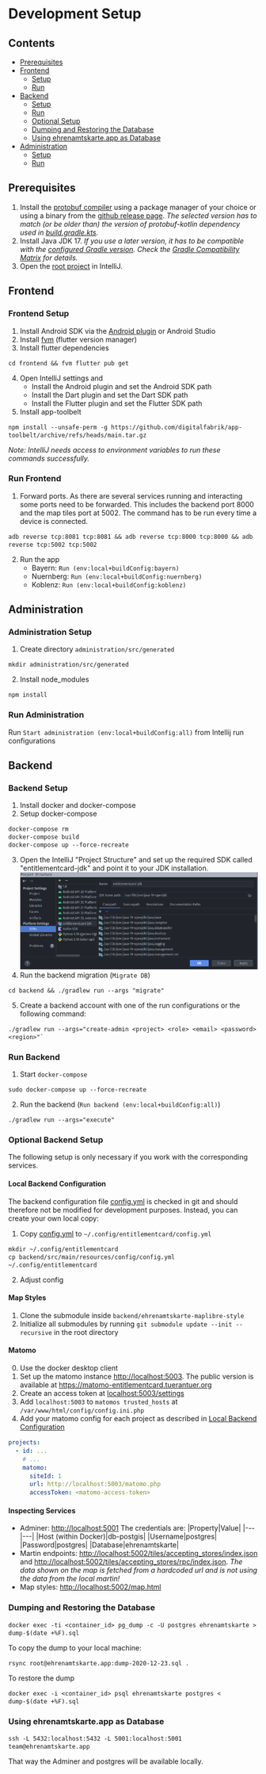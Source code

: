 # Development Setup

## Contents

- [Prerequisites](#prerequisites)
- [Frontend](#frontend)
   - [Setup](#frontend-setup)
   - [Run](#run-frontend)
- [Backend](#backend)
  - [Setup](#backend-setup)
  - [Run](#run-backend)
  - [Optional Setup](#optional-backend-setup)
  - [Dumping and Restoring the Database](#dumping-and-restoring-the-database)
  - [Using ehrenamtskarte.app as Database](#using-ehrenamtskarteapp-as-database)
- [Administration](#administration)
   - [Setup](#administration-setup)
   - [Run](#run-administration)

## Prerequisites

1. Install the [protobuf compiler](https://github.com/protocolbuffers/protobuf) using a package manager of your choice
  or using a binary from the [github release page](https://github.com/protocolbuffers/protobuf/releases). 
  *The selected version has to match (or be older than) the version of protobuf-kotlin dependency used in [build.gradle.kts](../backend/build.gradle.kts).*
2. Install Java JDK 17.
   *If you use a later version, it has to be compatible with the [configured Gradle version](../frontend/android/gradle/wrapper/gradle-wrapper.properties).
   Check the [Gradle Compatibility Matrix](https://docs.gradle.org/current/userguide/compatibility.html#java) for details.*
3. Open the [root project](..) in IntelliJ.

## Frontend

### Frontend Setup

1. Install Android SDK via the [Android plugin](https://www.jetbrains.com/help/idea/create-your-first-android-application.html#754fd) or Android Studio
2. Install [fvm](https://fvm.app/documentation/getting-started/installation) (flutter version manager)
3. Install flutter dependencies
``` shell
cd frontend && fvm flutter pub get
```
4. Open IntelliJ settings and
   - Install the Android plugin and set the Android SDK path
   - Install the Dart plugin and set the Dart SDK path
   - Install the Flutter plugin and set the Flutter SDK path
5. Install app-toolbelt
```shell
npm install --unsafe-perm -g https://github.com/digitalfabrik/app-toolbelt/archive/refs/heads/main.tar.gz
```

*Note: IntelliJ needs access to environment variables to run these commands successfully.*

### Run Frontend

1. Forward ports. As there are several services running and interacting some ports need to be forwarded.
This includes the backend port 8000 and the map tiles port at 5002.
The command has to be run every time a device is connected.

```shell
adb reverse tcp:8081 tcp:8081 && adb reverse tcp:8000 tcp:8000 && adb reverse tcp:5002 tcp:5002
```

2. Run the app 
   - Bayern: `Run (env:local+buildConfig:bayern)`
   - Nuernberg: `Run (env:local+buildConfig:nuernberg)`
   - Koblenz: `Run (env:local+buildConfig:koblenz)`

## Administration

### Administration Setup

1. Create directory `administration/src/generated`
```shell
mkdir administration/src/generated
```
2. Install node_modules
```shell
npm install
```

### Run Administration

Run `Start administration (env:local+buildConfig:all)` from Intellij run configurations


## Backend

### Backend Setup

1. Install docker and docker-compose
2. Setup docker-compose
```shell
docker-compose rm
docker-compose build
docker-compose up --force-recreate
```
3. Open the IntelliJ "Project Structure" and set up the required SDK called "entitlementcard-jdk" and point it to your JDK installation.
   ![SDK/JDK setup](./img/intellij-sdk-setup.png)
4. Run the backend migration (`Migrate DB`)
```shell
cd backend && ./gradlew run --args "migrate"
```
5. Create a backend account with one of the run configurations or the following command:
```shell
./gradlew run --args="create-admin <project> <role> <email> <password> <region>"`
```

### Run Backend

1. Start `docker-compose`
```shell
sudo docker-compose up --force-recreate
```
2. Run the backend (`Run backend (env:local+buildConfig:all)`)
```shell
./gradlew run --args="execute"
```

### Optional Backend Setup

The following setup is only necessary if you work with the corresponding services.

#### Local Backend Configuration

The backend configuration file [config.yml](../backend/src/main/resources/config/config.yml) is checked in git and should therefore not be modified for development purposes.
Instead, you can create your own local copy:

1. Copy [config.yml](../backend/src/main/resources/config/config.yml) to `~/.config/entitlementcard/config.yml`
```shell
mkdir ~/.config/entitlementcard
cp backend/src/main/resources/config/config.yml ~/.config/entitlementcard
```
2. Adjust config

#### Map Styles

1. Clone the submodule inside `backend/ehrenamtskarte-maplibre-style`
2. Initialize all submodules by running `git submodule update --init --recursive` in the root directory 

#### Matomo

0. Use the docker desktop client
1. Set up the matomo instance [http://localhost:5003](http://localhost:5003).
 The public version is available at https://matomo-entitlementcard.tuerantuer.org
1. Create an access token at [localhost:5003/settings](http://localhost:5003/settings)
2. Add `localhost:5003` to `matomos trusted_hosts` at `/var/www/html/config/config.ini.php`
3. Add your matomo config for each project as described in [Local Backend Configuration](#local-backend-configuration)
```yaml
projects:
  - id: ...
    # ...
    matomo:
      siteId: 1
      url: http://localhost:5003/matomo.php
      accessToken: <matomo-access-token>
```

#### Inspecting Services

- Adminer: [http://localhost:5001](http://127.0.0.1:5001/?pgsql=db-postgis&username=postgres&db=ehrenamtskarte)
   The credentials are:
   |Property|Value|
   |---|---|
   |Host (within Docker)|db-postgis|
   |Username|postgres|
   |Password|postgres|
   |Database|ehrenamtskarte|
- Martin endpoints: [http://localhost:5002/tiles/accepting_stores/index.json](http://localhost:5002/tiles/accepting_stores/index.json) and [http://localhost:5002/tiles/accepting_stores/rpc/index.json](http://localhost:5002/tiles/accepting_stores/rpc/index.json). *The data shown on the map is fetched from a hardcoded url and is not using the data from the local martin!*
- Map styles: [http://localhost:5002/map.html](http://localhost:5002)

### Dumping and Restoring the Database

```shell
docker exec -ti <container_id> pg_dump -c -U postgres ehrenamtskarte > dump-$(date +%F).sql
```

To copy the dump to your local machine:

```shell
rsync root@ehrenamtskarte.app:dump-2020-12-23.sql .
```

To restore the dump
```shell
docker exec -i <container_id> psql ehrenamtskarte postgres < dump-$(date +%F).sql
```

### Using ehrenamtskarte.app as Database

```shell
ssh -L 5432:localhost:5432 -L 5001:localhost:5001 team@ehrenamtskarte.app
```

That way the Adminer and postgres will be available locally.
